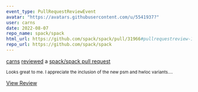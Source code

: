 ```yaml
---
event_type: PullRequestReviewEvent
avatar: "https://avatars.githubusercontent.com/u/5541937?"
user: carns
date: 2022-08-07
repo_name: spack/spack
html_url: https://github.com/spack/spack/pull/31966#pullrequestreview-1064474546
repo_url: https://github.com/spack/spack
---
```


<a href='https://github.com/carns' target='_blank'>carns</a> <a href='https://github.com/spack/spack/pull/31966#pullrequestreview-1064474546' target='_blank'>reviewed</a> a <a href='https://github.com/spack/spack/pull/31966' target='_blank'>spack/spack pull request</a>

<small>Looks great to me.  I appreciate the inclusion of the new psm and hwloc variants....</small>

<a href='https://github.com/spack/spack/pull/31966#pullrequestreview-1064474546' target='_blank'>View Review</a>